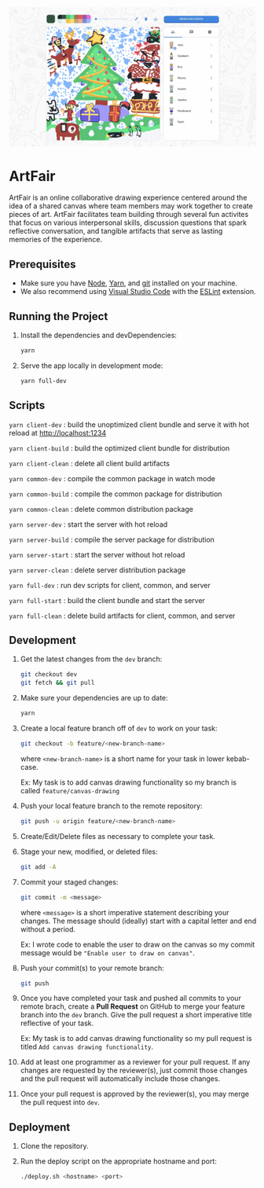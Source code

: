 ![screenshot](screenshot.jpg)
# ArtFair

ArtFair is an online collaborative drawing experience centered around the idea of a shared canvas where team members may work together to create pieces of art. ArtFair facilitates team building through several fun activites that focus on various interpersonal skills, discussion questions that spark reflective conversation, and tangible artifacts that serve as lasting memories of the experience.

## Prerequisites

- Make sure you have [Node](https://nodejs.org/), [Yarn](https://yarnpkg.com/), and [git](https://git-scm.com/) installed on your machine.
- We also recommend using [Visual Studio Code](https://code.visualstudio.com/) with the [ESLint](https://marketplace.visualstudio.com/items?itemName=dbaeumer.vscode-eslint) extension.

## Running the Project

1. Install the dependencies and devDependencies:

   ```sh
   yarn
   ```

2. Serve the app locally in development mode:

   ```sh
   yarn full-dev
   ```

## Scripts

`yarn client-dev` : build the unoptimized client bundle and serve it with hot reload at <http://localhost:1234>

`yarn client-build` : build the optimized client bundle for distribution

`yarn client-clean` : delete all client build artifacts

`yarn common-dev` : compile the common package in watch mode

`yarn common-build` : compile the common package for distribution

`yarn common-clean` : delete common distribution package

`yarn server-dev` : start the server with hot reload

`yarn server-build` : compile the server package for distribution

`yarn server-start` : start the server without hot reload

`yarn server-clean` : delete server distribution package

`yarn full-dev` : run dev scripts for client, common, and server

`yarn full-start` : build the client bundle and start the server

`yarn full-clean` : delete build artifacts for client, common, and server

## Development

1. Get the latest changes from the `dev` branch:

   ```sh
   git checkout dev
   git fetch && git pull
   ```

2. Make sure your dependencies are up to date:

   ```sh
   yarn
   ```

3. Create a local feature branch off of `dev` to work on your task:

   ```sh
   git checkout -b feature/<new-branch-name>
   ```

   where `<new-branch-name>` is a short name for your task in lower kebab-case.

   Ex: My task is to add canvas drawing functionality so my branch is called `feature/canvas-drawing`

4. Push your local feature branch to the remote repository:

   ```sh
   git push -u origin feature/<new-branch-name>
   ```

5. Create/Edit/Delete files as necessary to complete your task.

6. Stage your new, modified, or deleted files:

   ```sh
   git add -A
   ```

7. Commit your staged changes:

   ```sh
   git commit -m <message>
   ```

   where `<message>` is a short imperative statement describing your changes. The message should (ideally) start with a capital letter and end without a period.

   Ex: I wrote code to enable the user to draw on the canvas so my commit message would be `"Enable user to draw on canvas"`.

8. Push your commit(s) to your remote branch:

   ```sh
   git push
   ```

9.  Once you have completed your task and pushed all commits to your remote brach, create a **Pull Request** on GitHub to merge your feature branch into the `dev` branch. Give the pull request a short imperative title reflective of your task.

    Ex: My task is to add canvas drawing functionality so my pull request is titled `Add canvas drawing functionality`.

10. Add at least one programmer as a reviewer for your pull request. If any changes are requested by the reviewer(s), just commit those changes and the pull request will automatically include those changes.

11. Once your pull request is approved by the reviewer(s), you may merge the pull request into `dev`.

## Deployment

1. Clone the repository.

2. Run the deploy script on the appropriate hostname and port:

   ```sh
   ./deploy.sh <hostname> <port>
   ```
